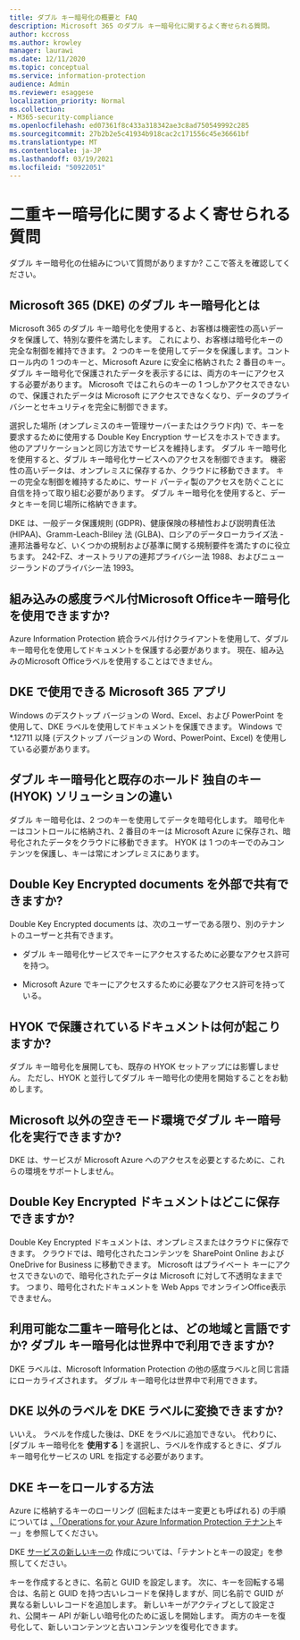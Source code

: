 ```yaml
---
title: ダブル キー暗号化の概要と FAQ
description: Microsoft 365 のダブル キー暗号化に関するよく寄せられる質問。
author: kccross
ms.author: krowley
manager: laurawi
ms.date: 12/11/2020
ms.topic: conceptual
ms.service: information-protection
audience: Admin
ms.reviewer: esaggese
localization_priority: Normal
ms.collection:
- M365-security-compliance
ms.openlocfilehash: ed07361f8c433a318342ae3c8ad750549992c285
ms.sourcegitcommit: 27b2b2e5c41934b918cac2c171556c45e36661bf
ms.translationtype: MT
ms.contentlocale: ja-JP
ms.lasthandoff: 03/19/2021
ms.locfileid: "50922051"
---
```

# <a name="double-key-encryption-frequently-asked-questions"></a>二重キー暗号化に関するよく寄せられる質問

ダブル キー暗号化の仕組みについて質問がありますか? ここで答えを確認してください。

## <a name="what-is-double-key-encryption-for-microsoft-365-dke"></a>Microsoft 365 (DKE) のダブル キー暗号化とは

Microsoft 365 のダブル キー暗号化を使用すると、お客様は機密性の高いデータを保護して、特別な要件を満たします。 これにより、お客様は暗号化キーの完全な制御を維持できます。 2 つのキーを使用してデータを保護します。コントロール内の 1 つのキーと、Microsoft Azure に安全に格納された 2 番目のキー。 ダブル キー暗号化で保護されたデータを表示するには、両方のキーにアクセスする必要があります。 Microsoft ではこれらのキーの 1 つしかアクセスできないので、保護されたデータは Microsoft にアクセスできなくなり、データのプライバシーとセキュリティを完全に制御できます。  

選択した場所 (オンプレミスのキー管理サーバーまたはクラウド内) で、キーを要求するために使用する Double Key Encryption サービスをホストできます。 他のアプリケーションと同じ方法でサービスを維持します。 ダブル キー暗号化を使用すると、ダブル キー暗号化サービスへのアクセスを制御できます。 機密性の高いデータは、オンプレミスに保存するか、クラウドに移動できます。 キーの完全な制御を維持するために、サード パーティ製のアクセスを防ぐことに自信を持って取り組む必要があります。 ダブル キー暗号化を使用すると、データとキーを同じ場所に格納できます。

DKE は、一般データ保護規則 (GDPR)、健康保険の移植性および説明責任法 (HIPAA)、Gramm-Leach-Bliley 法 (GLBA)、ロシアのデータローカライズ法 - 連邦法番号など、いくつかの規制および基準に関する規制要件を満たすのに役立ちます。 242-FZ、オーストラリアの連邦プライバシー法 1988、およびニュージーランドのプライバシー法 1993。

## <a name="can-i-use-double-key-encryption-with-microsoft-office-built-in-sensitivity-labeling"></a>組み込みの感度ラベル付Microsoft Officeキー暗号化を使用できますか?

Azure Information Protection 統合ラベル付けクライアントを使用して、ダブル キー暗号化を使用してドキュメントを保護する必要があります。 現在、組み込みのMicrosoft Officeラベルを使用することはできません。

## <a name="what-microsoft-365-apps-can-i-use-with-dke"></a>DKE で使用できる Microsoft 365 アプリ

Windows のデスクトップ バージョンの Word、Excel、および PowerPoint を使用して、DKE ラベルを使用してドキュメントを保護できます。 Windows で *.12711 以降 (デスクトップ バージョンの Word、PowerPoint、Excel) を使用している必要があります。

## <a name="how-is-double-key-encryption-different-from-the-existing-hold-your-own-key-hyok-solution"></a>ダブル キー暗号化と既存のホールド 独自のキー (HYOK) ソリューションの違い

ダブル キー暗号化は、2 つのキーを使用してデータを暗号化します。 暗号化キーはコントロールに格納され、2 番目のキーは Microsoft Azure に保存され、暗号化されたデータをクラウドに移動できます。 HYOK は 1 つのキーでのみコンテンツを保護し、キーは常にオンプレミスにあります。  

## <a name="can-double-key-encrypted-documents-be-shared-externally"></a>Double Key Encrypted documents を外部で共有できますか?

Double Key Encrypted documents は、次のユーザーである限り、別のテナントのユーザーと共有できます。

- ダブル キー暗号化サービスでキーにアクセスするために必要なアクセス許可を持つ。

- Microsoft Azure でキーにアクセスするために必要なアクセス許可を持っている。

## <a name="what-happens-to-documents-that-are-protected-with-hyok"></a>HYOK で保護されているドキュメントは何が起こりますか?

ダブル キー暗号化を展開しても、既存の HYOK セットアップには影響しません。 ただし、HYOK と並行してダブル キー暗号化の使用を開始することをお勧めします。

## <a name="can-i-run-double-key-encryption-in-my-non-microsoft-air-gapped-environment"></a>Microsoft 以外の空きモード環境でダブル キー暗号化を実行できますか?

DKE は、サービスが Microsoft Azure へのアクセスを必要とするために、これらの環境をサポートしません。

## <a name="where-can-i-store-double-key-encrypted-documents"></a>Double Key Encrypted ドキュメントはどこに保存できますか?

Double Key Encrypted ドキュメントは、オンプレミスまたはクラウドに保存できます。 クラウドでは、暗号化されたコンテンツを SharePoint Online および OneDrive for Business に移動できます。 Microsoft はプライベート キーにアクセスできないので、暗号化されたデータは Microsoft に対して不透明なままです。 つまり、暗号化されたドキュメントを Web Apps でオンラインOffice表示できません。

## <a name="what-regions-and-languages-is-double-key-encryption-available-in-is-double-key-encryption-available-worldwide"></a>利用可能な二重キー暗号化とは、どの地域と言語ですか? ダブル キー暗号化は世界中で利用できますか?

DKE ラベルは、Microsoft Information Protection の他の感度ラベルと同じ言語にローカライズされます。 ダブル キー暗号化は世界中で利用できます。

## <a name="can-i-convert-a-non-dke-label-to-a-dke-label"></a>DKE 以外のラベルを DKE ラベルに変換できますか?

いいえ。 ラベルを作成した後は、DKE をラベルに追加できない。 代わりに、[ダブル キー暗号化を **使用する** ] を選択し、ラベルを作成するときに、ダブル キー暗号化サービスの URL を指定する必要があります。

## <a name="how-do-i-roll-my-dke-keys"></a>DKE キーをロールする方法

Azure に格納するキーのローリング (回転またはキー変更とも呼ばれる) の手順については [、「Operations for your Azure Information Protection テナント](/azure/information-protection/operations-customer-managed-tenant-key)キー」を参照してください。

DKE [サービスの新しいキーの](double-key-encryption.md#tenant-and-key-settings) 作成については、「テナントとキーの設定」を参照してください。

キーを作成するときに、名前と GUID を設定します。 次に、キーを回転する場合は、名前と GUID を持つ古いレコードを保持しますが、同じ名前で GUID が異なる新しいレコードを追加します。 新しいキーがアクティブとして設定され、公開キー API が新しい暗号化のために返しを開始します。 両方のキーを復号化して、新しいコンテンツと古いコンテンツを復号化できます。